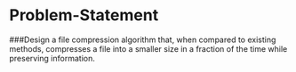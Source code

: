 # Problem-Statement
###Design a file compression algorithm that, when compared to existing methods, compresses a file into a smaller size in a fraction of the time while preserving information.
